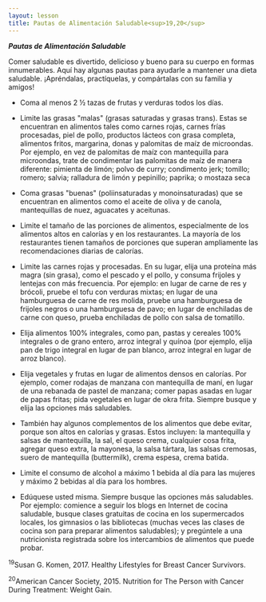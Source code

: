 ```yaml
---
layout: lesson
title: Pautas de Alimentación Saludable<sup>19,20</sup>
---
```


***Pautas de Alimentación Saludable*** 

Comer saludable es divertido, delicioso y bueno para su cuerpo en formas innumerables. Aquí hay algunas pautas para ayudarle a mantener una dieta saludable. ¡Apréndalas, practíquelas, y compártalas con su familia y amigos!


* Coma al menos 2 ½ tazas de frutas y verduras todos los días.

* Limite las grasas "malas" (grasas saturadas y grasas trans). Estas se encuentran en alimentos tales como carnes rojas, carnes frías procesadas, piel de pollo, productos lácteos con grasa completa, alimentos fritos, margarina, donas y palomitas de maíz de microondas. Por ejemplo, en vez de palomitas de maíz con mantequilla para microondas, trate de condimentar las palomitas de maíz de manera diferente: pimienta de limón; polvo de curry; condimento jerk; tomillo; romero; salvia; ralladura de limón y pepinillo; paprika; o mostaza seca

* Coma grasas "buenas" (poliinsaturadas y monoinsaturadas) que se encuentran en alimentos como el aceite de oliva y de canola, mantequillas de nuez, aguacates y aceitunas.

* Limite el tamaño de las porciones de alimentos, especialmente de los alimentos altos en calorías y en los restaurantes. La mayoría de los restaurantes tienen tamaños de porciones que superan ampliamente las recomendaciones diarias de calorías.

* Limite las carnes rojas y procesadas. En su lugar, elija una proteína más magra (sin grasa), como el pescado y el pollo, y consuma frijoles y lentejas con más frecuencia. Por ejemplo: en lugar de carne de res y brócoli, pruebe el tofu con verduras mixtas; en lugar de una hamburguesa de carne de res molida, pruebe una hamburguesa de frijoles negros o una hamburguesa de pavo; en lugar de enchiladas de carne con queso, prueba enchiladas de pollo con salsa de tomatillo.

* Elija alimentos 100% integrales, como pan, pastas y cereales 100% integrales o de grano entero, arroz integral y quínoa (por ejemplo, elija pan de trigo integral en lugar de pan blanco, arroz integral en lugar de arroz blanco).

* Elija vegetales y frutas en lugar de alimentos densos en calorías. Por ejemplo, comer rodajas de manzana con mantequilla de maní, en lugar de una rebanada de pastel de manzana; comer papas asadas en lugar de papas fritas; pida vegetales en lugar de okra frita. Siempre busque y elija las opciones más saludables.

* También hay algunos complementos de los alimentos que debe evitar, porque son altos en calorías y grasas. Estos incluyen: la mantequilla y salsas de mantequilla, la sal, el queso crema, cualquier cosa frita, agregar queso extra, la mayonesa, la salsa tártara, las salsas cremosas, suero de mantequilla (buttermilk), crema espesa, crema batida.

* Limite el consumo de alcohol a máximo 1 bebida al día para las mujeres y máximo 2 bebidas al día para los hombres.

* Edúquese usted misma. Siempre busque las opciones más saludables. Por ejemplo: comience a seguir los blogs en Internet de cocina saludable, busque clases gratuitas de cocina en los supermercados locales, los gimnasios o las bibliotecas (muchas veces las clases de cocina son para preparar alimentos saludables); y pregúntele a una nutricionista registrada sobre los intercambios de alimentos que puede probar.


<sup>19</sup>Susan G. Komen, 2017. Healthy Lifestyles for Breast Cancer Survivors.

<sup>20</sup>American Cancer Society, 2015. Nutrition for The Person with Cancer During Treatment: Weight Gain. 
